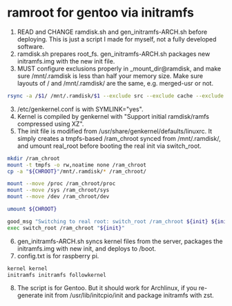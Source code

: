 # ramroot for gentoo via initramfs

1. READ and CHANGE ramdisk.sh and gen_initramfs-ARCH.sh before deploying. This is just a script I made for myself, not a fully developed software.
2. ramdisk.sh prepares root_fs. gen_initramfs-ARCH.sh packages new initramfs.img with the new init file.
3. MUST configure exclusions properly in _mount_dir@ramdisk, and make sure /mnt/.ramdisk is less than half your memory size. Make sure layouts of / and /mnt/.ramdisk/ are the same, e.g. merged-usr or not.
```bash
rsync -a /$1/ /mnt/.ramdisk/$1 --exclude src --exclude cache --exclude db --exclude portage --exclude python --exclude llvm --exclude repos --exclude binpkgs --exclude distfiles
```
3. /etc/genkernel.conf is with SYMLINK="yes".
4. Kernel is compiled by genkernel with "Support initial ramdisk/ramfs compressed using XZ".
5. The init file is modified from /usr/share/genkernel/defaults/linuxrc. It simply creates a tmpfs-based /ram_chroot synced from /mnt/.ramdisk/, and umount real_root before booting the real init via switch_root.
```bash
mkdir /ram_chroot
mount -t tmpfs -o rw,noatime none /ram_chroot
cp -a "${CHROOT}"/mnt/.ramdisk/* /ram_chroot/

mount --move /proc /ram_chroot/proc
mount --move /sys /ram_chroot/sys
mount --move /dev /ram_chroot/dev

umount ${CHROOT}

good_msg "Switching to real root: switch_root /ram_chroot ${init} ${init_opts}"
exec switch_root /ram_chroot "${init}"
```
6. gen_initramfs-ARCH.sh syncs kernel files from the server, packages the initramfs.img with new init, and deploys to /boot.
7. config.txt is for raspberry pi.
```bash
kernel kernel
initramfs initramfs followkernel
```
8. The script is for Gentoo. But it should work for Archlinux, if you re-generate init from /usr/lib/initcpio/init and package initramfs with zst.
